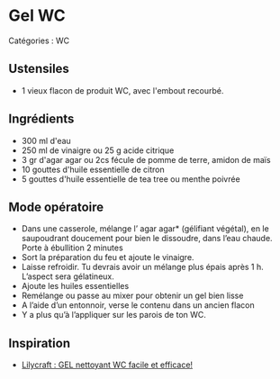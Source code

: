 # Gel WC

Catégories : WC

## Ustensiles

* 1 vieux flacon de produit WC, avec l'embout recourbé.

## Ingrédients

* 300 ml d'eau
* 250 ml de vinaigre ou 25 g acide citrique
* 3 gr d'agar agar ou 2cs fécule de pomme de terre, amidon de maïs
* 10 gouttes d'huile essentielle de citron
* 5 gouttes d'huile essentielle de tea tree ou menthe poivrée

## Mode opératoire

* Dans une casserole, mélange l’ agar agar* (gélifiant végétal), en le saupoudrant doucement pour bien le dissoudre, dans l’eau chaude. Porte à ébullition 2 minutes
* Sort la préparation du feu et ajoute le vinaigre.
* Laisse refroidir. Tu devrais avoir un mélange plus épais après 1 h. L’aspect sera gélatineux.
* Ajoute les huiles essentielles
* Remélange ou passe au mixer pour obtenir un gel bien lisse
* A l’aide d’un entonnoir, verse le contenu dans un ancien flacon
* Y a plus qu’à l’appliquer sur les parois de ton WC.

## Inspiration

* [Lilycraft : GEL nettoyant WC facile et efficace!](https://lilycraftblog.com/gel-nettoyant-wc-facile-et-efficace/)